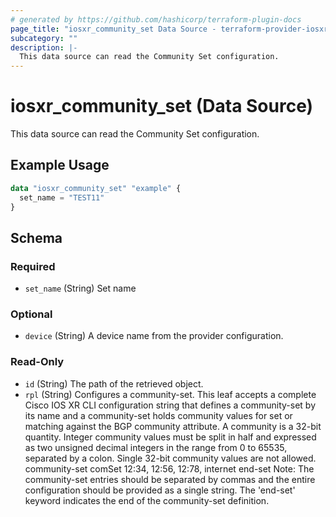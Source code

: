 ```yaml
---
# generated by https://github.com/hashicorp/terraform-plugin-docs
page_title: "iosxr_community_set Data Source - terraform-provider-iosxr"
subcategory: ""
description: |-
  This data source can read the Community Set configuration.
---
```


# iosxr_community_set (Data Source)

This data source can read the Community Set configuration.

## Example Usage

```terraform
data "iosxr_community_set" "example" {
  set_name = "TEST11"
}
```

<!-- schema generated by tfplugindocs -->
## Schema

### Required

- `set_name` (String) Set name

### Optional

- `device` (String) A device name from the provider configuration.

### Read-Only

- `id` (String) The path of the retrieved object.
- `rpl` (String) Configures a community-set. This leaf accepts a complete Cisco IOS XR CLI configuration string that defines a community-set by its name and a community-set holds community values for set or matching against the BGP community attribute. A community is a 32-bit quantity. Integer community values must be split in half and expressed as two unsigned decimal integers in the range from 0 to 65535, separated by a colon. Single 32-bit community values are not allowed.  community-set comSet 12:34, 12:56, 12:78, internet end-set  Note: The community-set entries should be separated by commas and the entire configuration should be provided as a single string. The 'end-set' keyword indicates the end of the community-set definition.
